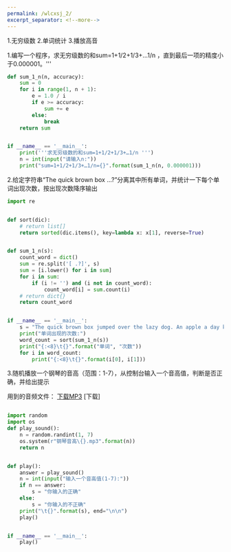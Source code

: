 ```yaml
---
permalink: /wlcxsj_2/
excerpt_separator: <!--more-->
---
```

1.无穷级数
2.单词统计
3.播放高音
<!--more-->

1.编写一个程序，求无穷级数的和sum=1+1/2+1/3+…1/n ，直到最后一项的精度小于0.000001。'''
```python
def sum_1_n(n, accuracy):
    sum = 0
    for i in range(1, n + 1):
        e = 1.0 / i
        if e >= accuracy:
            sum += e
        else:
            break
    return sum


if __name__ == '__main__':
    print('''求无穷级数的和sum=1+1/2+1/3+…1/n ''')
    n = int(input("请输入n:"))
    print("sum=1+1/2+1/3+…1/n={}".format(sum_1_n(n, 0.000001)))
```
2.给定字符串“The quick brown box ...?”分离其中所有单词，并统计一下每个单词出现次数，按出现次数降序输出

```python
import re


def sort(dic):
    # return list[]
    return sorted(dic.items(), key=lambda x: x[1], reverse=True)


def sum_1_n(s):
    count_word = dict()
    sum = re.split('[ .?]', s)
    sum = [i.lower() for i in sum]
    for i in sum:
        if (i != '') and (i not in count_word):
            count_word[i] = sum.count(i)
    # return dict{}
    return count_word


if __name__ == '__main__':
    s = "The quick brown box jumped over the lazy dog. An apple a day keeps the doctor away. Can a fox and a dog be friends?"
    print("单词出现的次数:")
    word_count = sort(sum_1_n(s))
    print("{:<8}\t{}".format("单词", "次数"))
    for i in word_count:
        print("{:<8}\t{}".format(i[0], i[1]))

```
3.随机播放一个钢琴的音高（范围：1-7），从控制台输入一个音高值，判断是否正确，并给出提示

用到的音频文件：
<a  href="https://github.com/xx025/xx025.github.com/tree/master/assets/file/2020-10-2/">下载MP3</a> [下载]
```python

import random
import os
def play_sound():
    n = random.randint(1, 7)
    os.system(r"钢琴音高\{}.mp3".format(n))
    return n


def play():
    answer = play_sound()
    n = int(input("输入一个音高值(1-7):"))
    if n == answer:
        s = "你输入的正确"
    else:
        s = "你输入的不正确"
    print("\t{}".format(s), end="\n\n")
    play()


if __name__ == '__main__':
    play()

```
